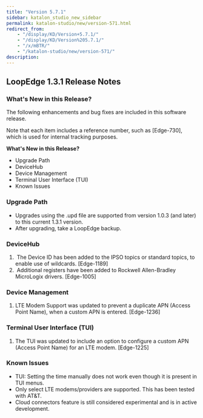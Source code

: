 ```yaml
---
title: "Version 5.7.1"
sidebar: katalon_studio_new_sidebar
permalink: katalon-studio/new/version-571.html
redirect_from:
    - "/display/KD/Version+5.7.1/"
    - "/display/KD/Version%205.7.1/"
    - "/x/mBTR/"
    - "/katalon-studio/new/version-571/"
description:
---
```


## LoopEdge 1.3.1 Release Notes<br>

### What's New in this Release?

The following enhancements and bug fixes are included in this software release.

Note that each item includes a reference number, such as [Edge-730], which is used for internal tracking purposes.

**What's New in this Release?**

* Upgrade Path
* DeviceHub
* Device Management
* Terminal User Interface (TUI)
* Known Issues

### Upgrade Path

* Upgrades using the .upd file are supported from version 1.0.3 (and later) to this current 1.3.1 version.
* After upgrading, take a LoopEdge backup.

### DeviceHub

1. &nbsp;The Device ID has been added to the IPSO topics or standard topics, to enable use of wildcards. [Edge-1189]
2. &nbsp;Additional registers have been added to Rockwell Allen-Bradley MicroLogix drivers. [Edge-1005]

### Device Management

1. LTE Modem Support was updated to prevent a duplicate APN (Access Point Name), when a custom APN is entered. [Edge-1236]

### Terminal User Interface (TUI)

1. The TUI was updated to include an option to configure a custom APN (Access Point Name) for an LTE modem. [Edge-1225]

### Known Issues

* TUI: Setting the time manually does not work even though it is present in TUI menus.
* Only select LTE modems/providers are supported. This has been tested with AT&T.
* Cloud connectors feature is still considered experimental and is in active development.